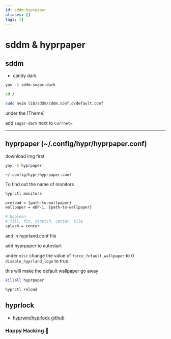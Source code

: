 ```yaml
---
id: sddm-hyprpaper
aliases: []
tags: []
---
```


# sddm & hyprpaper

## sddm

- candy dark

```bash
yay -S sddm-sugar-dark
```

```bash
cd /
```

```bash
sudo nvim lib/sddm/sddm.conf.d/default.conf
```

under the [Theme]

add `sugar-dark` next to `Currnet=`

---

## hyprpaper (~/.config/hypr/hyprpaper.conf)

download img first

```bash
yay -S hyprpaper
```

`~/.config/hypr/hyprpaper.conf`

To find out the name of monitors

```sh
hyprctl monitors
```

```sh
preload = {path-to-wallpaper}
wallpaper = eDP-1, {path-to-wallpaper}

# boolean
# fill, fit, stretch, center, tile
splash = center
```

and in hyprland.conf file

add hyprpaper to autostart

under `misc` change the value of
`force_fefault_wallpaper` to 0
`disable_hyprland_logo` to true

this will make the default wallpaper go away

```sh
killall hyprpaper
```

```sh
hyprctl reload
```

## hyprlock

- [hyprwm/hyprlock github](https://github.com/hyprwm/hyprlock)

### Happy Hacking 🎉

